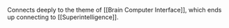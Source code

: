 Connects deeply to the theme of [[Brain Computer Interface]], which ends up connecting to [[Superintelligence]]. 